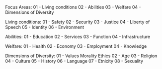 Focus Areas:
01 - Living conditions
02 - Abilities
03 - Welfare
04 - Dimensions of Diversity

Living conditions:
01 - Safety
02 - Security
03 - Justice
04 - Liberty of Speech
05 - Identity
06 - Environment

Abilities:
01 - Education
02 - Services
03 - Function
04 - Infrastructure

Welfare:
01 - Health
02 - Economy
03 - Employment
04 - Knowledge

Dimensions of Diversity:
01 - Values Morality Ethics
02 - Age
03 - Religion
04 - Culture
05 - History
06 - Language
07 - Etnicity
08 - Sexuality
